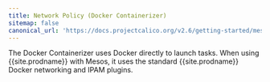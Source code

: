 ```yaml
---
title: Network Policy (Docker Containerizer)
sitemap: false 
canonical_url: 'https://docs.projectcalico.org/v2.6/getting-started/mesos/tutorials/policy/docker-containerizer'
---
```


The Docker Containerizer uses Docker directly to launch tasks.
When using {{site.prodname}} with Mesos, it uses the standard {{site.prodname}} Docker networking
and IPAM plugins.


